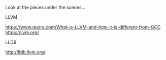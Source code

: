 

Look at the pieces under the scenes... 

LLVM 

https://www.quora.com/What-is-LLVM-and-how-it-is-different-from-GCC
https://llvm.org/

LLDB

http://lldb.llvm.org/